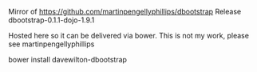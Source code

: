 Mirror of https://github.com/martinpengellyphillips/dbootstrap
Release dbootstrap-0.1.1-dojo-1.9.1

Hosted here so it can be delivered via bower. This is not my work, please see martinpengellyphillips

bower install davewilton-dbootstrap
